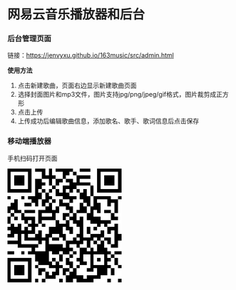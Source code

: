 # 网易云音乐播放器和后台
### 后台管理页面
链接：https://jenvyxu.github.io/163music/src/admin.html

 **使用方法**
1. 点击新建歌曲，页面右边显示新建歌曲页面
2. 选择封面图片和mp3文件，图片支持jpg/png/jpeg/gif格式，图片裁剪成正方形
3. 点击上传
4. 上传成功后编辑歌曲信息，添加歌名、歌手、歌词信息后点击保存

### 移动端播放器
手机扫码打开页面

![二维码](https://github.com/JenvyXU/163music/blob/master/mobile.png)

